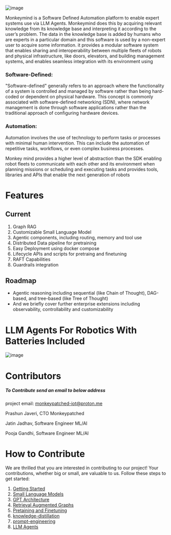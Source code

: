 
![image](https://github.com/monkeypatched-iot/sugriv-text/assets/128947637/57ec7c88-e575-44b5-b0e3-2fcf8be61304)


Monkeymind is a Software Defined Automation platform to enable expert systems use via LLM Agents. Monkeymind does this by acquiring relevant knowledge from its knowledge base and interpreting it according to the user’s problem. The data in the knowledge base is added by humans who are experts in a particular domain and this software is used by a non-expert user to acquire some information. it provides a modular software system that enables sharing and interoperability between multiple fleets of robots and physical infrastructure, like doors, elevators, and building management systems, and enables seamless integration with its environment using 

### Software-Defined:

"Software-defined" generally refers to an approach where the functionality of a system is controlled and managed by software rather than being hard-coded or dependent on physical hardware. This concept is commonly associated with software-defined networking (SDN), where network management is done through software applications rather than the traditional approach of configuring hardware devices.

### Automation:

Automation involves the use of technology to perform tasks or processes with minimal human intervention. This can include the automation of repetitive tasks, workflows, or even complex business processes.

Monkey mind provides a higher level of abstraction than the SDK enabling robot fleets to communicate with each other and its environment when planning missions or scheduling and executing tasks and provides tools, libraries and APIs that enable the next generation of robots

# Features

## Current

1. Graph RAG
2. Customizable Small Language Model
3. Agentic components, including routing, memory and tool use
4. Distributed Data pipeline for pretraining
5. Easy Deployment using docker compose 
6. Lifecycle APIs and scripts for pretraing and finetuning 
7. RAFT Capabilities
8. Guardrails integration

## Roadmap
 * Agentic reasoning including sequential (like Chain of Thought), DAG-based, and tree-based (like Tree of Thought)
 * And we briefly cover further enterprise extensions including observability, controllability and customizability
   
# LLM Agents For Robotics With Batteries Included

![image](https://github.com/monkeypatched-iot/sugriv-text/assets/128947637/9769dcb0-72e4-4a80-9ecc-21a2b26e2486)

# Contributors

##### To Contribute send an email to below address

project email: monkeypatched-iot@proton.me

Prashun Javeri, CTO Monkeypatched

Jatin Jadhav,  Software Engineer ML/AI 

Pooja Gandhi, Software Engineer ML/AI


# How to Contribute

We are thrilled that you are interested in contributing to our project! Your contributions, whether big or small, are valuable to us. Follow these steps to get started:

1. [Getting Started](https://dark-scorpio-023.notion.site/Getting-Started-45778b119c6d48eb83a65429c6a2c1ee)
2. [Small Language Models](https://dark-scorpio-023.notion.site/Small-Language-Models-60722bf1f0ee43508431818ca92db7dd)
3. [GPT Architecture](https://dark-scorpio-023.notion.site/GPT-Architecture-b5240bf4df1e4097aada6fba3e335649)
4. [Retrieval Augmented Graphs](https://dark-scorpio-023.notion.site/Retrieval-Augmented-Generation-046c482147014652b77a5979493cee78)
5. [Pretaining and Finetuning](https://dark-scorpio-023.notion.site/Pretraining-and-Finetuning-fad69b1deaad49e688e6473c402c9502)
6. [knowledge-distillation](https://dark-scorpio-023.notion.site/Knowledge-Distillation-for-LLMs-0044a1c60d1a4f1e9c415ba7898b4bc2)
7. [prompt-engineering](https://dark-scorpio-023.notion.site/Prompt-engineering-d000c9fbc7684f23a7049600ddc28fb6)
8. [LLM Agents](https://dark-scorpio-023.notion.site/Agents-and-Function-calling-fb740ae8b847467c81bff150d7d4fd5d)
  
